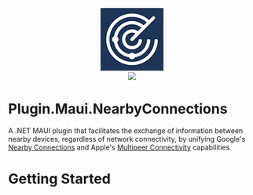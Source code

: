 <div align="center">
  <img width="128" height="128" src=".assets/nuget.png">
</div>
<div align="center">
  <a href="https://codecov.io/gh/phunkeler/Plugin.Maui.NearbyConnections" > 
    <img src="https://codecov.io/gh/phunkeler/Plugin.Maui.NearbyConnections/graph/badge.svg?token=UY5YNK57EZ"/> 
  </a>
</div>

# Plugin.Maui.NearbyConnections
A .NET MAUI plugin that facilitates the exchange of information between nearby devices, regardless of network connectivity, by unifying Google's [Nearby Connections](https://developers.google.com/nearby/connections/overview) and Apple's [Multipeer Connectivity](https://developer.apple.com/documentation/multipeerconnectivity) capabilities.

# Getting Started
